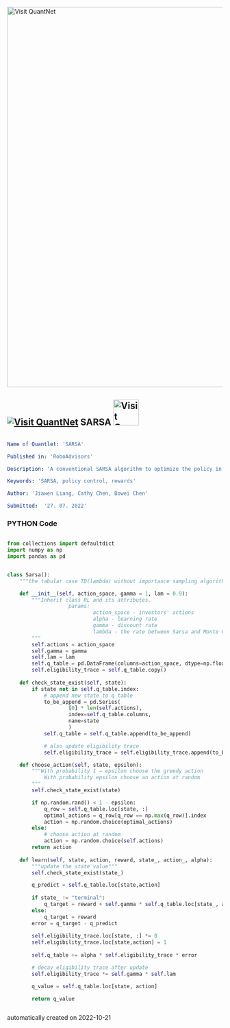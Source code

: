 [<img src="https://github.com/QuantLet/Styleguide-and-FAQ/blob/master/pictures/banner.png" width="888" alt="Visit QuantNet">](http://quantlet.de/)

## [<img src="https://github.com/QuantLet/Styleguide-and-FAQ/blob/master/pictures/qloqo.png" alt="Visit QuantNet">](http://quantlet.de/) **SARSA** [<img src="https://github.com/QuantLet/Styleguide-and-FAQ/blob/master/pictures/QN2.png" width="60" alt="Visit QuantNet 2.0">](http://quantlet.de/)

```yaml

Name of Quantlet: 'SARSA'

Published in: 'RoboAdvisors'

Description: 'A conventional SARSA algorithm to optimize the policy in an epsilon-greedy way'

Keywords: 'SARSA, policy control, rewards'

Author: 'Jiawen Liang, Cathy Chen, Bowei Chen'

Submitted:  '27. 07. 2022'


```

### PYTHON Code
```python

from collections import defaultdict
import numpy as np
import pandas as pd


class Sarsa():
    """the tabular case TD(lambda) without importance sampling algorithms."""

    def __init__(self, action_space, gamma = 1, lam = 0.9):
        """Inherit class RL and its attributes.
                    params:
                            action_space - investors' actions
                            alpha - learning rate
                            gamma - discount rate
                            lambda - the rate between Sarsa and Monte Carlo
        """
        self.actions = action_space
        self.gamma = gamma
        self.lam = lam
        self.q_table = pd.DataFrame(columns=action_space, dtype=np.float64)
        self.eligibility_trace = self.q_table.copy()
    
    def check_state_exist(self, state):
        if state not in self.q_table.index:
            # append new state to q table
            to_be_append = pd.Series(
                    [0] * len(self.actions),
                    index=self.q_table.columns,
                    name=state
                    )
            self.q_table = self.q_table.append(to_be_append)

            # also update eligibility trace
            self.eligibility_trace = self.eligibility_trace.append(to_be_append)

    def choose_action(self, state, epsilon):
        """With probability 1 − epsilon choose the greedy action
            With probability epsilon choose an action at random
        """
        self.check_state_exist(state)

        if np.random.rand() < 1 - epsilon:
            q_row = self.q_table.loc[state, :]
            optimal_actions = q_row[q_row == np.max(q_row)].index
            action = np.random.choice(optimal_actions)
        else:
            # choose action at random
            action = np.random.choice(self.actions)
        return action
    
    def learn(self, state, action, reward, state_, action_, alpha):
        """update the state value"""
        self.check_state_exist(state_)

        q_predict = self.q_table.loc[state,action]
        
        if state_ != "terminal":
            q_target = reward + self.gamma * self.q_table.loc[state_, action_]  # next state is not terminal
        else:
            q_target = reward
        error = q_target - q_predict
        
        self.eligibility_trace.loc[state, :] *= 0
        self.eligibility_trace.loc[state,action] = 1
        
        self.q_table += alpha * self.eligibility_trace * error

        # decay eligibility trace after update
        self.eligibility_trace *= self.gamma * self.lam

        q_value = self.q_table.loc[state, action]

        return q_value



```

automatically created on 2022-10-21